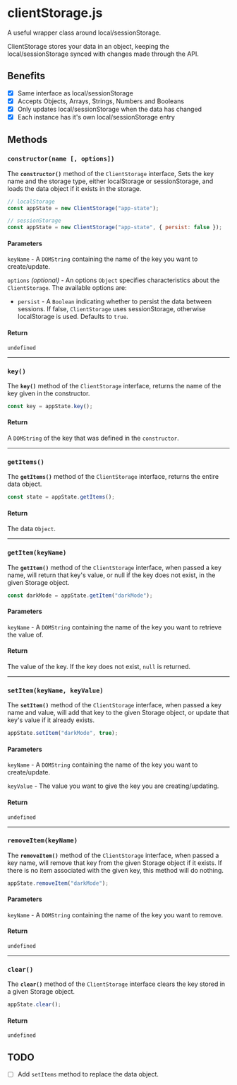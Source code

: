 # clientStorage.js

A useful wrapper class around local/sessionStorage.

ClientStorage stores your data in an object, keeping the local/sessionStorage
synced with changes made through the API.

## Benefits

- [x] Same interface as local/sessionStorage
- [x] Accepts Objects, Arrays, Strings, Numbers and Booleans
- [x] Only updates local/sessionStorage when the data has changed
- [x] Each instance has it's own local/sessionStorage entry

## Methods

### `constructor(name [, options])`

The **`constructor()`** method of the `ClientStorage` interface, Sets the key
name and the storage type, either localStorage or sessionStorage, and loads the
data object if it exists in the storage.

```js
// localStorage
const appState = new ClientStorage("app-state");

// sessionStorage
const appState = new ClientStorage("app-state", { persist: false });
```

#### Parameters

`keyName` - A `DOMString` containing the name of the key you want to
create/update.

`options` _(optional)_ - An options `Object` specifies characteristics about
the `ClientStorage`. The available options are:

- `persist` - A `Boolean` indicating whether to persist the data between
  sessions. If false, `ClientStorage` uses sessionStorage, otherwise
  localStorage is used. Defaults to `true`.

#### Return

`undefined`

---

### `key()`

The **`key()`** method of the `ClientStorage` interface, returns the name of the
key given in the constructor.

```js
const key = appState.key();
```

#### Return

A `DOMString` of the key that was defined in the `constructor`.

---

### `getItems()`

The **`getItems()`** method of the `ClientStorage` interface, returns the entire
data object.

```js
const state = appState.getItems();
```

#### Return

The data `Object`.

---

### `getItem(keyName)`

The **`getItem()`** method of the `ClientStorage` interface, when passed a key
name, will return that key's value, or null if the key does not exist, in the
given Storage object.

```js
const darkMode = appState.getItem("darkMode");
```

#### Parameters

`keyName` - A `DOMString` containing the name of the key you want to retrieve
the value of.

#### Return

The value of the key. If the key does not exist, `null` is returned.

---

### `setItem(keyName, keyValue)`

The **`setItem()`** method of the `ClientStorage` interface, when passed a key
name and value, will add that key to the given Storage object, or update that
key's value if it already exists.

```js
appState.setItem("darkMode", true);
```

#### Parameters

`keyName` - A `DOMString` containing the name of the key you want to
create/update.

`keyValue` - The value you want to give the key you are creating/updating.

#### Return

`undefined`

---

### `removeItem(keyName)`

The **`removeItem()`** method of the `ClientStorage` interface, when passed a
key name, will remove that key from the given Storage object if it exists. If
there is no item associated with the given key, this method will do nothing.

```js
appState.removeItem("darkMode");
```

#### Parameters

`keyName` - A `DOMString` containing the name of the key you want to remove.

#### Return

`undefined`

---

### `clear()`

The **`clear()`** method of the `ClientStorage` interface clears the key stored
in a given Storage object.

```js
appState.clear();
```

#### Return

`undefined`

## TODO

- [ ] Add `setItems` method to replace the data object.
